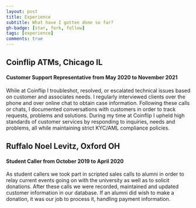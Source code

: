 ```yaml
---
layout: post
title: Experience
subtitle: What have I gotten done so far?
gh-badge: [star, fork, follow]
tags: [experience]
comments: true
---
```

<h2>Coinflip ATMs, Chicago IL</h2>
<h4>Customer Support Representative from May 2020 to November 2021</h4>
While at Coinflip I troubleshot, resolved, or escalated technical issues based on customer and associates needs. 
I regularly interviewed clients over the phone and over online chat to obtain case information. 
Following these calls or chats, I documented conversations with customers in order to track requests, problems and solutions. 
During my time at Coinflip I upheld high standards of customer services by responding to inquiries, needs and problems, all while maintaining strict KYC/AML compliance policies. 

<h2>Ruffalo Noel Levitz, Oxford OH</h2>
<h4>Student Caller from October 2019 to April 2020</h4>
As student callers we took part in scripted sales calls to alumni in order to relay current events going on with the university as well as to solicit donations. 
After these calls we were recorded, maintained and updated customer information in our database.
If an alumni did wish to make a donation, it was our job to process it, handling payment information.
